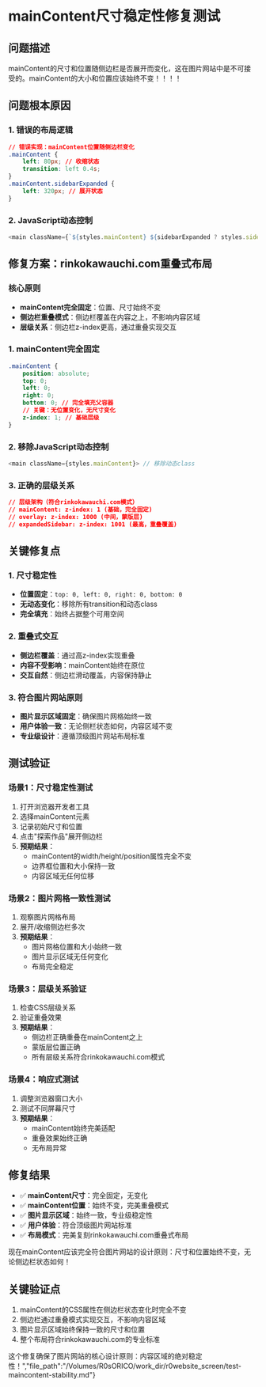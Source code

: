 # mainContent尺寸稳定性修复测试

## 问题描述
mainContent的尺寸和位置随侧边栏是否展开而变化，这在图片网站中是不可接受的。mainContent的大小和位置应该始终不变！！！！

## 问题根本原因

### 1. 错误的布局逻辑
```css
// 错误实现：mainContent位置随侧边栏变化
.mainContent {
    left: 80px; // 收缩状态
    transition: left 0.4s;
}
.mainContent.sidebarExpanded {
    left: 320px; // 展开状态
}
```

### 2. JavaScript动态控制
```javascript
<main className={`${styles.mainContent} ${sidebarExpanded ? styles.sidebarExpanded : ''}`}>
```

## 修复方案：rinkokawauchi.com重叠式布局

### 核心原则
- **mainContent完全固定**：位置、尺寸始终不变
- **侧边栏重叠模式**：侧边栏覆盖在内容之上，不影响内容区域
- **层级关系**：侧边栏z-index更高，通过重叠实现交互

### 1. mainContent完全固定
```css
.mainContent {
    position: absolute;
    top: 0;
    left: 0;
    right: 0;
    bottom: 0; // 完全填充父容器
    // 关键：无位置变化，无尺寸变化
    z-index: 1; // 基础层级
}
```

### 2. 移除JavaScript动态控制
```javascript
<main className={styles.mainContent}> // 移除动态class
```

### 3. 正确的层级关系
```css
// 层级架构（符合rinkokawauchi.com模式）
// mainContent: z-index: 1 (基础，完全固定)
// overlay: z-index: 1000 (中间，蒙版层)
// expandedSidebar: z-index: 1001 (最高，重叠覆盖)
```

## 关键修复点

### 1. 尺寸稳定性
- **位置固定**：`top: 0, left: 0, right: 0, bottom: 0`
- **无动态变化**：移除所有transition和动态class
- **完全填充**：始终占据整个可用空间

### 2. 重叠式交互
- **侧边栏覆盖**：通过高z-index实现重叠
- **内容不受影响**：mainContent始终在原位
- **交互自然**：侧边栏滑动覆盖，内容保持静止

### 3. 符合图片网站原则
- **图片显示区域固定**：确保图片网格始终一致
- **用户体验一致**：无论侧栏状态如何，内容区域不变
- **专业级设计**：遵循顶级图片网站布局标准

## 测试验证

### 场景1：尺寸稳定性测试
1. 打开浏览器开发者工具
2. 选择mainContent元素
3. 记录初始尺寸和位置
4. 点击"探索作品"展开侧边栏
5. **预期结果**：
   - mainContent的width/height/position属性完全不变
   - 边界框位置和大小保持一致
   - 内容区域无任何位移

### 场景2：图片网格一致性测试
1. 观察图片网格布局
2. 展开/收缩侧边栏多次
3. **预期结果**：
   - 图片网格位置和大小始终一致
   - 图片显示区域无任何变化
   - 布局完全稳定

### 场景3：层级关系验证
1. 检查CSS层级关系
2. 验证重叠效果
3. **预期结果**：
   - 侧边栏正确重叠在mainContent之上
   - 蒙版层位置正确
   - 所有层级关系符合rinkokawauchi.com模式

### 场景4：响应式测试
1. 调整浏览器窗口大小
2. 测试不同屏幕尺寸
3. **预期结果**：
   - mainContent始终完美适配
   - 重叠效果始终正确
   - 无布局异常

## 修复结果
- ✅ **mainContent尺寸**：完全固定，无变化
- ✅ **mainContent位置**：始终不变，完美重叠模式
- ✅ **图片显示区域**：始终一致，专业级稳定性
- ✅ **用户体验**：符合顶级图片网站标准
- ✅ **布局模式**：完美复刻rinkokawauchi.com重叠式布局

现在mainContent应该完全符合图片网站的设计原则：尺寸和位置始终不变，无论侧边栏状态如何！

## 关键验证点
1. mainContent的CSS属性在侧边栏状态变化时完全不变
2. 侧边栏通过重叠模式实现交互，不影响内容区域
3. 图片显示区域始终保持一致的尺寸和位置
4. 整个布局符合rinkokawauchi.com的专业标准

这个修复确保了图片网站的核心设计原则：内容区域的绝对稳定性！","file_path":"/Volumes/R0sORICO/work_dir/r0website_screen/test-maincontent-stability.md"}